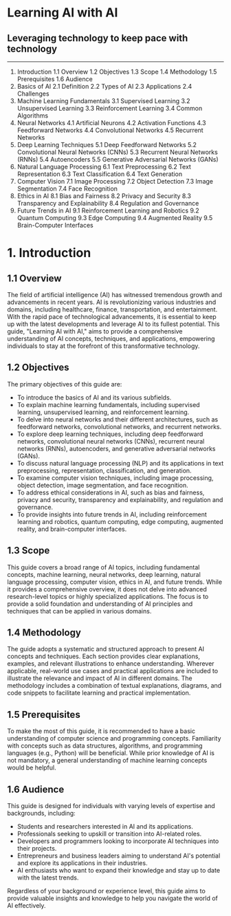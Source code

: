 # Learning AI with AI
## Leveraging technology to keep pace with technology

---

1. Introduction
   1.1 Overview
   1.2 Objectives
   1.3 Scope
   1.4 Methodology
   1.5 Prerequisites
   1.6 Audience
2. Basics of AI
   2.1 Definition
   2.2 Types of AI
   2.3 Applications
   2.4 Challenges
3. Machine Learning Fundamentals
   3.1 Supervised Learning
   3.2 Unsupervised Learning
   3.3 Reinforcement Learning
   3.4 Common Algorithms
4. Neural Networks
   4.1 Artificial Neurons
   4.2 Activation Functions
   4.3 Feedforward Networks
   4.4 Convolutional Networks
   4.5 Recurrent Networks
5. Deep Learning Techniques
   5.1 Deep Feedforward Networks
   5.2 Convolutional Neural Networks (CNNs)
   5.3 Recurrent Neural Networks (RNNs)
   5.4 Autoencoders
   5.5 Generative Adversarial Networks (GANs)
6. Natural Language Processing
   6.1 Text Preprocessing
   6.2 Text Representation
   6.3 Text Classification
   6.4 Text Generation
7. Computer Vision
   7.1 Image Processing
   7.2 Object Detection
   7.3 Image Segmentation
   7.4 Face Recognition
8. Ethics in AI
   8.1 Bias and Fairness
   8.2 Privacy and Security
   8.3 Transparency and Explainability
   8.4 Regulation and Governance
9. Future Trends in AI
   9.1 Reinforcement Learning and Robotics
   9.2 Quantum Computing
   9.3 Edge Computing
   9.4 Augmented Reality
   9.5 Brain-Computer Interfaces

# 1. Introduction

## 1.1 Overview
The field of artificial intelligence (AI) has witnessed tremendous growth and advancements in recent years. AI is revolutionizing various industries and domains, including healthcare, finance, transportation, and entertainment. With the rapid pace of technological advancements, it is essential to keep up with the latest developments and leverage AI to its fullest potential. This guide, "Learning AI with AI," aims to provide a comprehensive understanding of AI concepts, techniques, and applications, empowering individuals to stay at the forefront of this transformative technology.

## 1.2 Objectives
The primary objectives of this guide are:
- To introduce the basics of AI and its various subfields.
- To explain machine learning fundamentals, including supervised learning, unsupervised learning, and reinforcement learning.
- To delve into neural networks and their different architectures, such as feedforward networks, convolutional networks, and recurrent networks.
- To explore deep learning techniques, including deep feedforward networks, convolutional neural networks (CNNs), recurrent neural networks (RNNs), autoencoders, and generative adversarial networks (GANs).
- To discuss natural language processing (NLP) and its applications in text preprocessing, representation, classification, and generation.
- To examine computer vision techniques, including image processing, object detection, image segmentation, and face recognition.
- To address ethical considerations in AI, such as bias and fairness, privacy and security, transparency and explainability, and regulation and governance.
- To provide insights into future trends in AI, including reinforcement learning and robotics, quantum computing, edge computing, augmented reality, and brain-computer interfaces.

## 1.3 Scope
This guide covers a broad range of AI topics, including fundamental concepts, machine learning, neural networks, deep learning, natural language processing, computer vision, ethics in AI, and future trends. While it provides a comprehensive overview, it does not delve into advanced research-level topics or highly specialized applications. The focus is to provide a solid foundation and understanding of AI principles and techniques that can be applied in various domains.

## 1.4 Methodology
The guide adopts a systematic and structured approach to present AI concepts and techniques. Each section provides clear explanations, examples, and relevant illustrations to enhance understanding. Wherever applicable, real-world use cases and practical applications are included to illustrate the relevance and impact of AI in different domains. The methodology includes a combination of textual explanations, diagrams, and code snippets to facilitate learning and practical implementation.

## 1.5 Prerequisites
To make the most of this guide, it is recommended to have a basic understanding of computer science and programming concepts. Familiarity with concepts such as data structures, algorithms, and programming languages (e.g., Python) will be beneficial. While prior knowledge of AI is not mandatory, a general understanding of machine learning concepts would be helpful.

## 1.6 Audience
This guide is designed for individuals with varying levels of expertise and backgrounds, including:
- Students and researchers interested in AI and its applications.
- Professionals seeking to upskill or transition into AI-related roles.
- Developers and programmers looking to incorporate AI techniques into their projects.
- Entrepreneurs and business leaders aiming to understand AI's potential and explore its applications in their industries.
- AI enthusiasts who want to expand their knowledge and stay up to date with the latest trends.

Regardless of your background or experience level, this guide aims to provide valuable insights and knowledge to help you navigate the world of AI effectively.
